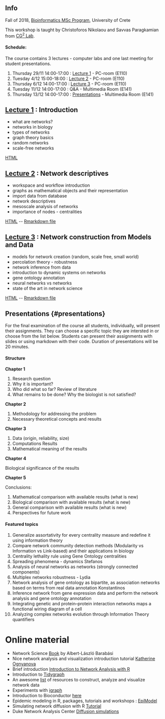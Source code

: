 ## Info

Fall of 2018, [Bioinformatics MSc Program](https://bioinfo-grad.gr), University of Crete

This workshop is taught by Christoforos Nikolaou and Savvas Paragkamian from [CG<sup>2</sup> Lab](https://computational-genomics-uoc.weebly.com).

#### Schedule:

The course contains 3 lectures - computer labs and one last meeting for student presentations.

1. Thursday 29/11 14:00-17:00 : [Lecture 1](workshop_0.html) - PC-room (E110)
2. Tuesday 4/12 15:00-18:00 : [Lecture 2](workshop_1.html) - PC-room (E110)
3. Thursday 6/12 14:00-17:00 : [Lecture 3](workshop_2.html) - PC-room (E110)
4. Tuesday 11/12 14:00-17:00 : Q&A - Multimedia Room (E141)
5. Thursday 13/12 14:00-17:00 : [Presentations](#presentations) - Multimedia Room (E141)

## [Lecture 1](workshop_0.html) : Introduction

* what are networks?
* networks in biology
* types of networks
* graph theory basics
* random networks
* scale-free networks

[HTML](workshop_0.html)

## [Lecture 2](workshop_1.html) : Network descriptives

* workspace and workflow introduction
* graphs as mathematical objects and their representation
* import data from database
* network descriptives
* mesoscale analysis of networks
* importance of nodes - centralities

[HTML](workshop_1.html) -- [Rmarkdown file](workshop_1.Rmd)

## [Lecture 3](workshop_2.html) : Network construction from Models and Data

* models for network creation (random, scale free, small world)
* percolation theory - robustness
* network inference from data
* introduction to dynamic systems on networks
* gene ontology annotation
* neural networks vs networks
* state of the art in network science

[HTML](workshop_2.html) -- [Rmarkdown file](workshop_2.Rmd)

## Presentations {#presentations}

For the final examination of the course all students, individually, will present their assignments. They can choose a specific topic they are intersted in or choose from the list below. Students can present their assignments with slides or using markdown with their code. Duration of presentations will be 20 minutes.

#### Structure

**Chapter 1** 

1. Research question
2. Why it is important?
3. Who did what so far?  Review of literature
4. What remains to be done? Why the biologist is not satisfied?

**Chapter 2**

1. Methodology for addressing the problem
2. Necessary theoretical concepts and results

**Chapter 3**

1. Data (origin, reliability, size)
2. Computations Results 
3. Mathematical meaning of the results 

**Chapter 4**

Biological significance of the results 

**Chapter 5**

Conclusions:

1. Mathematical comparison with available results (what is new)
2. Biological comparison with available results (what is new)
3. General comparison with available results (what is new)
4. Perspectives for future work 


#### Featured topics 

1. Generalize assortativity for every centrality measure and redefine it using information theory
2. Compare network community detection methods (Modularity vs Information vs Link-based) and their applications in biology
3. Centrality lethality rule using Gene Ontology centralities
4. Spreading phenomena - dynamics Stefanos 
5. Analysis of neural networks as networks (strongly connected components)
6. Multiplex networks robustness - Lydia
7. Network analysis of gene ontology as bipartite, as association networks based on terms from real data annotation Konstantinos
8. Inference network from gene expression data and perform the network analysis and gene ontology annotation
9. Integrating genetic and protein–protein interaction networks maps a functional wiring diagram of a cell
10. Analyzing complex networks evolution through Information Theory quantifiers


# Online material

* Network Science [Book](http://networksciencebook.com) by Albert-László Barabási
* Nice network analysis and visualization introduction tutorial [Katherine Ognyanova](http://kateto.net/network-visualization)
* Brief introduction [Introduction to Network Analysis with R](https://www.jessesadler.com/post/network-analysis-with-r/)
* Introduction to [Tidygraph](https://www.data-imaginist.com/2017/introducing-tidygraph/)
* An awesome [list](https://github.com/briatte/awesome-network-analysis) of resources to construct, analyze and visualize network data
* Experiments with [igraph](https://www.r-bloggers.com/experiments-with-igraph/)
* Introduction to Bioconductor [here](https://bioconductor.github.io/BiocWorkshops/introduction-to-bioconductor-annotation-resources.html)
* Epidemic modeling in R, packages, tutorials and workshops : [EpiModel](http://www.epimodel.org/tut.html)
* Simulating network diffusion with R [Tutorial](https://chengjunwang.com/post/en/2014-03-09-simulate-network-diffusion-with-r/)
* Duke Network Analysis Center [Diffusion simulations](https://dnac.ssri.duke.edu/r-labs/2017/04_diffusion_simulations.php)

  